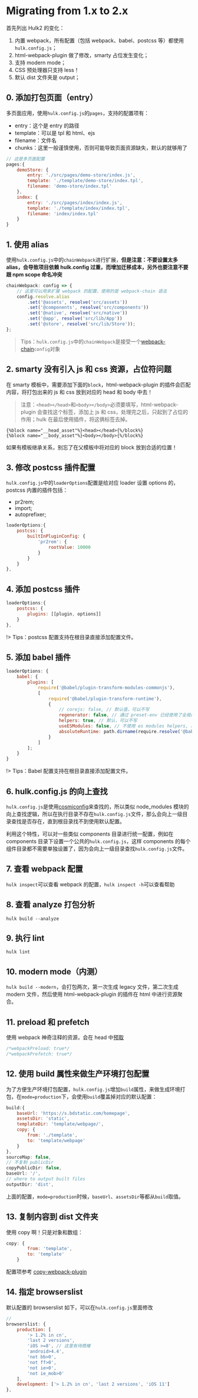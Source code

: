 # Migrating from 1.x to 2.x

首先列出 Hulk2 的变化：

1. 内置 webpack，所有配置（包括 webpack、babel、postcss 等）都使用`hulk.config.js`；
2. html-webpack-plugin 做了修改，smarty 占位发生变化；
3. 支持 modern mode；
4. CSS 预处理器只支持 less！
5. 默认 dist 文件夹是 output；

## 0. 添加打包页面（entry）

多页面应用，使用`hulk.config.js`的`pages`，支持的配置项有：

-   entry：这个是 entry 的路径
-   template：可以是 tpl 和 html、ejs
-   filename：文件名
-   chunks：这里一般谨慎使用，否则可能导致页面资源缺失，默认的就够用了

```js
// 这是多页面配置
pages:{
    demoStore: {
        entry: './src/pages/demo-store/index.js',
        template: './template/demo-store/index.tpl',
        filename: 'demo-store/index.tpl'
    },
    index: {
        entry: './src/pages/index/index.js',
        template: './template/index/index.tpl',
        filename: 'index/index.tpl'
    }
}
```

## 1. 使用 alias

使用`hulk.config.js`中的`chainWebpack`进行扩展，**但是注意：不要设置太多 alias，会导致项目依赖 hulk.config 过重，而增加迁移成本，另外也要注意不要跟 npm scope 命名冲突**

```js
chainWebpack: config => {
    // 这里可以用来扩展 webpack 的配置，使用的是 webpack-chain 语法
    config.resolve.alias
        .set('@assets', resolve('src/assets'))
        .set('@components', resolve('src/components'))
        .set('@native', resolve('src/native'))
        .set('@app', resolve('src/lib/App'))
        .set('@store', resolve('src/lib/Store'));
};
```

> Tips：`hulk.config.js`中的`chainWebpack`是接受一个[webpack-chain](https://github.com/neutrinojs/webpack-chain)`config`对象

## 2. smarty 没有引入 js 和 css 资源，占位符问题

在 smarty 模板中，需要添加下面的`block`，html-webpack-plugin 的插件会匹配内容，将打包出来的 js 和 css 放到对应的 head 和 body 中去！

> 注意：`<head></head>`和`<body></body>`必须要填写，html-webpack-plugin 会查找这个标签，添加上 js 和 css，处理完之后，只起到了占位的作用；hulk 在最后使用插件，将这俩标签去掉。

```
{%block name="__head_asset"%}<head></head>{%/block%}
{%block name="__body_asset"%}<body></body>{%/block%}
```

如果有模板继承关系，别忘了在父模板中将对应的 block 放到合适的位置！

## 3. 修改 postcss 插件配置

`hulk.config.js`中的`loaderOptions`配置是给对应 loader 设置 options 的，postcss 内置的插件包括：

-   pr2rem;
-   import;
-   autoprefixer;

```js
loaderOptions:{
    postcss: {
        builtInPluginConfig: {
            'pr2rem': {
                rootValue: 10000
            }
        }
    }
},
```

## 4. 添加 postcss 插件

```js
loaderOptions:{
    postcss: {
        plugins: [[plugin, options]]
    }
},
```

!> Tips：postcss 配置支持在根目录直接添加配置文件。

## 5. 添加 babel 插件

```js
loaderOptions: {
    babel: {
        plugins: [
            require('@babel/plugin-transform-modules-commonjs'),
            [
                require('@babel/plugin-transform-runtime'),
                {
                    // corejs: false, // 默认值，可以不写
                    regenerator: false, // 通过 preset-env 已经使用了全局的 regeneratorRuntime, 不再需要 transform-runtime 提供的 不污染全局的 regeneratorRuntime
                    helpers: true, // 默认，可以不写
                    useESModules: false, // 不使用 es modules helpers, 减少 commonJS 语法代码
                    absoluteRuntime: path.dirname(require.resolve('@babel/runtime/package.json'))
                }
            ]
        ];
    }
}
```

!> Tips：Babel 配置支持在根目录直接添加配置文件。

## 6. hulk.config.js 的向上查找

`hulk.config.js`是使用[cosmiconfig](https://github.com/davidtheclark/cosmiconfig)来查找的，所以类似 node_modules 模块的向上查找逻辑，所以在执行目录不存在`hulk.config.js`文件，那么会向上一级目录查找是否存在，直到根目录找不到使用默认配置。

利用这个特性，可以对一些类似 components 目录进行统一配置，例如在 components 目录下设置一个公共的`hulk.config.js`，这样 components 的每个组件目录都不需要单独设置了，因为会向上一级目录查找`hulk.config.js`文件。

## 7. 查看 webpack 配置

`hulk inspect`可以查看 webpack 的配置，`hulk inspect -h`可以查看帮助

## 8. 查看 analyze 打包分析

`hulk build --analyze`

## 9. 执行 lint

`hulk lint`

## 10. modern mode（内测）

`hulk build --modern`，会打包两次，第一次生成 legacy 文件，第二次生成 modern 文件，然后使用 html-webpack-plugin 的插件在 html 中进行资源聚合。

## 11. preload 和 prefetch

使用 webpack 神奇注释的资源，会在 head 中[预取](https://medium.com/reloading/preload-prefetch-and-priorities-in-chrome-776165961bbf)

```js
/*webpackPreload: true*/
/*webpackPrefetch: true*/
```

## 12. 使用 build 属性来做生产环境打包配置

为了方便生产环境打包配置，`hulk.config.js`增加`build`属性，来做生成环境打包，在`mode=production`下，会使用`build`覆盖掉对应的默认配置：

```js
build:{
    baseUrl: 'https://s.bdstatic.com/homepage',
    assetsDir: 'static',
    templateDir: 'template/webpage/',
    copy: {
        from: './template',
        to: 'template/webpage'
    }
},
sourceMap: false,
// 不复制 publicDir
copyPublicDir: false,
baseUrl: '/',
// where to output built files
outputDir: 'dist',
```

上面的配置，`mode=production`时候，`baseUrl`、`assetsDir`等都从`build`取值。

## 13. 复制内容到 dist 文件夹

使用 copy 啊！只是对象和数组：

```js
copy: {
        from: 'template',
        to: 'template'
    }
```

配置项参考 [copy-webpack-plugin](https://github.com/webpack-contrib/copy-webpack-plugin)

## 14. 指定 browserslist

默认配置的 browserslist 如下，可以在`hulk.config.js`里面修改

```js
//
browserslist: {
    production: [
        '> 1.2% in cn',
        'last 2 versions',
        'iOS >=8', // 这里有待商榷
        'android>4.4',
        'not bb>0',
        'not ff>0',
        'not ie>0',
        'not ie_mob>0'
    ],
    development: ['> 1.2% in cn', 'last 2 versions', 'iOS 11']
},
```
